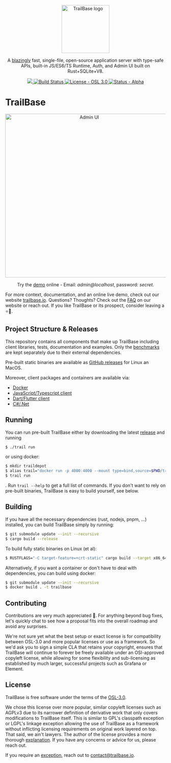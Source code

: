 <p align="center">
  <a href="https://trailbase.io" target="_blank">
    <picture>
      <img alt="TrailBase logo" width="150" src="https://raw.githubusercontent.com/trailbaseio/trailbase/refs/heads/main/assets/logo.svg" />
    </picture>
  </a>
</p>

<p align="center">
  A <a href="https://trailbase.io/reference/benchmarks/">blazingly</a> fast,
  single-file, open-source application server with type-safe APIs, built-in
  JS/ES6/TS Runtime, Auth, and Admin UI built on Rust+SQLite+V8.
<p>

<p align="center">
  <a href="https://github.com/trailbaseio/trailbase/stargazers/">
    <img src="https://img.shields.io/github/stars/trailbaseio/trailbase?style=social&label=Star" />
  </a>
  <a href="https://github.com/trailbaseio/trailbase/actions?query=branch%3Amain">
    <img src="https://github.com/trailbaseio/trailbase/actions/workflows/test.yml/badge.svg?branch=main" alt="Build Status">
  </a>
  <a href="https://github.com/trailbaseio/trailbase/blob/main/LICENSE">
    <img src="https://img.shields.io/badge/license-OSL_3.0-blue" alt="License - OSL 3.0">
  </a>
  <a href="https://trailbase.io/reference/roadmap/">
    <img src="https://img.shields.io/badge/status-alpha-orange" alt="Status - Alpha">
  </a>
</p>

# TrailBase

<p align="center">
  <a href="https://demo.trailbase.io/_/admin" target="_blank">
    <picture>
      <img alt="Admin UI" width="512" src="https://raw.githubusercontent.com/trailbaseio/trailbase/refs/heads/main/docs/src/assets/screenshot.webp" />
    </picture>
  </a>
</p>

<p align="center">
  Try the <a href="https://demo.trailbase.io/_/admin" target="_blank">demo</a> online - Email: <em>admin@localhost</em>, password: <em>secret</em>.
</p>

For more context, documentation, and an online live demo, check out our website
[trailbase.io](https://trailbase.io).
Questions? Thoughts? Check out the [FAQ](https://trailbase.io/reference/faq/)
on our website or reach out.
If you like TrailBase or its prospect, consider leaving a ⭐🙏.

## Project Structure & Releases

This repository contains all components that make up TrailBase including client
libraries, tests, documentation and examples.
Only the [benchmarks](https://github.com/trailbaseio/trailbase-benchmark) are
kept separately due to their external dependencies.

Pre-built static binaries are available as [GitHub
releases](https://github.com/trailbaseio/trailbase/releases/) for Linux an
MacOS.

Moreover, client packages and containers are available via:

- [Docker](https://hub.docker.com/r/trailbase/trailbase)
- [JavaScript/Typescript client](https://www.npmjs.com/package/trailbase)
- [Dart/Flutter client](https://pub.dev/packages/trailbase)
- [C#/.Net](https://github.com/trailbaseio/trailbase/tree/main/client/trailbase-dotnet)

## Running

You can run pre-built TrailBase either by downloading the latest
[release](https://github.com/trailbaseio/trailbase/releases/) and running

```bash
$ ./trail run
```

or using docker:

```bash
$ mkdir traildepot
$ alias trail="docker run -p 4000:4000 --mount type=bind,source=$PWD/traildepot,target=/app/traildepot trailbase/trailbase /app/trail"
$ trail run
```

. Run `trail --help` to get a full list of commands. If you don't want to rely
on pre-built binaries, TrailBase is easy to build yourself, see below.

## Building

If you have all the necessary dependencies (rust, nodejs, pnpm, ...) installed,
you can build TrailBase simply by running:

```bash
$ git submodule update --init --recursive
$ cargo build --release
```

To build fully static binaries on Linux (et al):

```bash
$ RUSTFLAGS="-C target-feature=+crt-static" cargo build --target x86_64-unknown-linux-gnu --release
```

Alternatively, if you want a container or don't have to deal with dependencies,
you can build using docker:

```bash
$ git submodule update --init --recursive
$ docker build . -t trailbase
```

## Contributing

Contributions are very much appreciated 🙏. For anything beyond bug fixes,
let's quickly chat to see how a proposal fits into the overall roadmap and
avoid any surprises.

We're not sure yet what the best setup or exact license is for compatibility
between OSL-3.0 and more popular licenses or use as a framework.
So we'd ask you to sign a simple CLA that retains your copyright, ensures that
TrailBase will continue to forever be freely available under an OSI-approved
copyleft license, while allowing for some flexibility and sub-licensing as
established by much larger, successful projects such as Grafana or Element.

## License

TrailBase is free software under the terms of the [OSL-3.0](LICENSE).

We chose this license over more popular, similar copyleft licenses such as
AGPLv3 due to its narrower definition of derivative work that only covers
modifications to TrailBase itself. This is similar to GPL's classpath exception
or LGPL's linkage exception allowing the use of TrailBase as a framework
without inflicting licensing requirements on original work layered on top.
That said, we ain't lawyers. The author of the license provides a more
thorough [explanation](https://rosenlaw.com/OSL3.0-explained.htm).
If you have any concerns or advice for us, please reach out.

If you require an
[exception](https://www.gnu.org/philosophy/selling-exceptions.html), reach out
to contact@trailbase.io.
